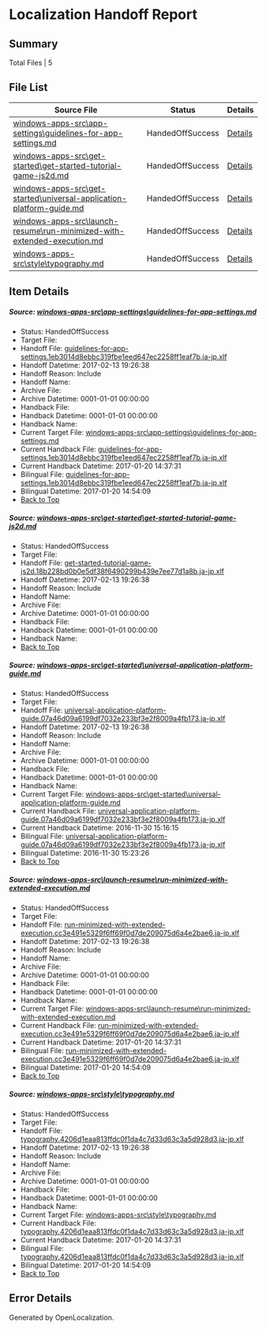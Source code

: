 # <a name='report-top'></a> Localization Handoff Report

## Summary
 Total Files | 5

## File List
 Source File | Status | Details 
 ----------- | ------ | ------- 
 [windows-apps-src\app-settings\guidelines-for-app-settings.md](https://cpubwin.visualstudio.com/windows-uwp/_git/windows-uwp/commit/d313ec540b0ee26377f5c319ca12a2f50e6250d7?path=windows-apps-src%2Fapp-settings%2Fguidelines-for-app-settings.md&_a=contents) | HandedOffSuccess | [Details](#5ac73629e5deacdd84d21f63f459096a348cb4a247)
 [windows-apps-src\get-started\get-started-tutorial-game-js2d.md](https://cpubwin.visualstudio.com/windows-uwp/_git/windows-uwp/commit/14ad77b60d5a2311b5c8b73308abbb0dcac851c4?path=windows-apps-src%2Fget-started%2Fget-started-tutorial-game-js2d.md&_a=contents) | HandedOffSuccess | [Details](#ec34ebee9344661ba5239567da694dec65573e8f2674)
 [windows-apps-src\get-started\universal-application-platform-guide.md](https://cpubwin.visualstudio.com/windows-uwp/_git/windows-uwp/commit/f00f988c040dfa2a1ddff515f97eb8a1994f9076?path=windows-apps-src%2Fget-started%2Funiversal-application-platform-guide.md&_a=contents) | HandedOffSuccess | [Details](#165b71495ef2e02f5a4bfe7c7d9728ce123a6b4d3070)
 [windows-apps-src\launch-resume\run-minimized-with-extended-execution.md](https://cpubwin.visualstudio.com/windows-uwp/_git/windows-uwp/commit/cb5664519b64ee98c25d11016a706c8fae9d8aa0?path=windows-apps-src%2Flaunch-resume%2Frun-minimized-with-extended-execution.md&_a=contents) | HandedOffSuccess | [Details](#ecd7b0e67cabf61b4d53809e828e283830f89b253881)
 [windows-apps-src\style\typography.md](https://cpubwin.visualstudio.com/windows-uwp/_git/windows-uwp/commit/d54de7d7ceb4c8c0cc045721ae70702225fdd9aa?path=windows-apps-src%2Fstyle%2Ftypography.md&_a=contents) | HandedOffSuccess | [Details](#416554bb8ee2d07e282c1df19c72fb8348b7b23d7782)

## Item Details
##### <a name='5ac73629e5deacdd84d21f63f459096a348cb4a247'></a> Source: [windows-apps-src\app-settings\guidelines-for-app-settings.md](https://cpubwin.visualstudio.com/windows-uwp/_git/windows-uwp/commit/d313ec540b0ee26377f5c319ca12a2f50e6250d7?path=windows-apps-src%2Fapp-settings%2Fguidelines-for-app-settings.md&_a=contents)
* Status: HandedOffSuccess
* Target File: 
* Handoff File: [guidelines-for-app-settings.1eb3014d8ebbc319fbe1eed647ec2258ff1eaf7b.ja-jp.xlf](https://cpubwin.visualstudio.com/windows-uwp/_git/WDCLib.handoff/commit/c8eab82d9914b6be878f832cccc787a496a41207?path=ol-handoff%2Fcpubwin%2Fwindows-uwp.ja-jp%2Fmaster%2Fguidelines-for-app-settings.1eb3014d8ebbc319fbe1eed647ec2258ff1eaf7b.ja-jp.xlf&_a=contents)
* Handoff Datetime: 2017-02-13 19:26:38
* Handoff Reason: Include
* Handoff Name: 
* Archive File: 
* Archive Datetime: 0001-01-01 00:00:00
* Handback File: 
* Handback Datetime: 0001-01-01 00:00:00
* Handback Name: 
* Current Target File: [windows-apps-src\app-settings\guidelines-for-app-settings.md](https://cpubwin.visualstudio.com/windows-uwp/_git/windows-uwp.ja-jp/commit/2b5b3ef34252ff4a6bf4187cd69d797e01aa4352?path=windows-apps-src%2Fapp-settings%2Fguidelines-for-app-settings.md&_a=contents)
* Current Handback File: [guidelines-for-app-settings.1eb3014d8ebbc319fbe1eed647ec2258ff1eaf7b.ja-jp.xlf](https://cpubwin.visualstudio.com/windows-uwp/_git/WDCLib.handback/commit/f4949b6a371ff9640aa76dfd4ccf284889b93315?path=ol-handback%2Fcpubwin%2Fwindows-uwp.ja-jp%2Fmaster%2Fguidelines-for-app-settings.1eb3014d8ebbc319fbe1eed647ec2258ff1eaf7b.ja-jp.xlf&_a=contents)
* Current Handback Datetime: 2017-01-20 14:37:31
* Bilingual File: [guidelines-for-app-settings.1eb3014d8ebbc319fbe1eed647ec2258ff1eaf7b.ja-jp.xlf](https://cpubwin.visualstudio.com/windows-uwp/_git/WDCLib.handback/commit/f4949b6a371ff9640aa76dfd4ccf284889b93315?path=ol-handback%2Fcpubwin%2Fwindows-uwp.ja-jp%2Fmaster%2Fguidelines-for-app-settings.1eb3014d8ebbc319fbe1eed647ec2258ff1eaf7b.ja-jp.xlf&_a=contents)
* Bilingual Datetime: 2017-01-20 14:54:09
* [Back to Top](#report-top)

##### <a name='ec34ebee9344661ba5239567da694dec65573e8f2674'></a> Source: [windows-apps-src\get-started\get-started-tutorial-game-js2d.md](https://cpubwin.visualstudio.com/windows-uwp/_git/windows-uwp/commit/14ad77b60d5a2311b5c8b73308abbb0dcac851c4?path=windows-apps-src%2Fget-started%2Fget-started-tutorial-game-js2d.md&_a=contents)
* Status: HandedOffSuccess
* Target File: 
* Handoff File: [get-started-tutorial-game-js2d.18b228bd0b0e5df38f6490299b439e7ee77d1a8b.ja-jp.xlf](https://cpubwin.visualstudio.com/windows-uwp/_git/WDCLib.handoff/commit/c8eab82d9914b6be878f832cccc787a496a41207?path=ol-handoff%2Fcpubwin%2Fwindows-uwp.ja-jp%2Fmaster%2Fget-started-tutorial-game-js2d.18b228bd0b0e5df38f6490299b439e7ee77d1a8b.ja-jp.xlf&_a=contents)
* Handoff Datetime: 2017-02-13 19:26:38
* Handoff Reason: Include
* Handoff Name: 
* Archive File: 
* Archive Datetime: 0001-01-01 00:00:00
* Handback File: 
* Handback Datetime: 0001-01-01 00:00:00
* Handback Name: 
* [Back to Top](#report-top)

##### <a name='165b71495ef2e02f5a4bfe7c7d9728ce123a6b4d3070'></a> Source: [windows-apps-src\get-started\universal-application-platform-guide.md](https://cpubwin.visualstudio.com/windows-uwp/_git/windows-uwp/commit/f00f988c040dfa2a1ddff515f97eb8a1994f9076?path=windows-apps-src%2Fget-started%2Funiversal-application-platform-guide.md&_a=contents)
* Status: HandedOffSuccess
* Target File: 
* Handoff File: [universal-application-platform-guide.07a46d09a6199df7032e233bf3e2f8009a4fb173.ja-jp.xlf](https://cpubwin.visualstudio.com/windows-uwp/_git/WDCLib.handoff/commit/c8eab82d9914b6be878f832cccc787a496a41207?path=ol-handoff%2Fcpubwin%2Fwindows-uwp.ja-jp%2Fmaster%2Funiversal-application-platform-guide.07a46d09a6199df7032e233bf3e2f8009a4fb173.ja-jp.xlf&_a=contents)
* Handoff Datetime: 2017-02-13 19:26:38
* Handoff Reason: Include
* Handoff Name: 
* Archive File: 
* Archive Datetime: 0001-01-01 00:00:00
* Handback File: 
* Handback Datetime: 0001-01-01 00:00:00
* Handback Name: 
* Current Target File: [windows-apps-src\get-started\universal-application-platform-guide.md](https://cpubwin.visualstudio.com/windows-uwp/_git/windows-uwp.ja-jp/commit/94b4321bb5dd263955ca2211a312bbd0b2b4b105?path=windows-apps-src%2Fget-started%2Funiversal-application-platform-guide.md&_a=contents)
* Current Handback File: [universal-application-platform-guide.07a46d09a6199df7032e233bf3e2f8009a4fb173.ja-jp.xlf](https://cpubwin.visualstudio.com/windows-uwp/_git/WDCLib.handback/commit/1aa649d9aea9534cd7eb0453080e5e7830e9b3fa?path=ol-handback%2Fcpubwin%2Fwindows-uwp.ja-jp%2Fmaster%2Funiversal-application-platform-guide.07a46d09a6199df7032e233bf3e2f8009a4fb173.ja-jp.xlf&_a=contents)
* Current Handback Datetime: 2016-11-30 15:16:15
* Bilingual File: [universal-application-platform-guide.07a46d09a6199df7032e233bf3e2f8009a4fb173.ja-jp.xlf](https://cpubwin.visualstudio.com/windows-uwp/_git/WDCLib.handback/commit/1aa649d9aea9534cd7eb0453080e5e7830e9b3fa?path=ol-handback%2Fcpubwin%2Fwindows-uwp.ja-jp%2Fmaster%2Funiversal-application-platform-guide.07a46d09a6199df7032e233bf3e2f8009a4fb173.ja-jp.xlf&_a=contents)
* Bilingual Datetime: 2016-11-30 15:23:26
* [Back to Top](#report-top)

##### <a name='ecd7b0e67cabf61b4d53809e828e283830f89b253881'></a> Source: [windows-apps-src\launch-resume\run-minimized-with-extended-execution.md](https://cpubwin.visualstudio.com/windows-uwp/_git/windows-uwp/commit/cb5664519b64ee98c25d11016a706c8fae9d8aa0?path=windows-apps-src%2Flaunch-resume%2Frun-minimized-with-extended-execution.md&_a=contents)
* Status: HandedOffSuccess
* Target File: 
* Handoff File: [run-minimized-with-extended-execution.cc3e491e5329f6ff69f0d7de209075d6a4e2bae6.ja-jp.xlf](https://cpubwin.visualstudio.com/windows-uwp/_git/WDCLib.handoff/commit/c8eab82d9914b6be878f832cccc787a496a41207?path=ol-handoff%2Fcpubwin%2Fwindows-uwp.ja-jp%2Fmaster%2Frun-minimized-with-extended-execution.cc3e491e5329f6ff69f0d7de209075d6a4e2bae6.ja-jp.xlf&_a=contents)
* Handoff Datetime: 2017-02-13 19:26:38
* Handoff Reason: Include
* Handoff Name: 
* Archive File: 
* Archive Datetime: 0001-01-01 00:00:00
* Handback File: 
* Handback Datetime: 0001-01-01 00:00:00
* Handback Name: 
* Current Target File: [windows-apps-src\launch-resume\run-minimized-with-extended-execution.md](https://cpubwin.visualstudio.com/windows-uwp/_git/windows-uwp.ja-jp/commit/2b5b3ef34252ff4a6bf4187cd69d797e01aa4352?path=windows-apps-src%2Flaunch-resume%2Frun-minimized-with-extended-execution.md&_a=contents)
* Current Handback File: [run-minimized-with-extended-execution.cc3e491e5329f6ff69f0d7de209075d6a4e2bae6.ja-jp.xlf](https://cpubwin.visualstudio.com/windows-uwp/_git/WDCLib.handback/commit/f4949b6a371ff9640aa76dfd4ccf284889b93315?path=ol-handback%2Fcpubwin%2Fwindows-uwp.ja-jp%2Fmaster%2Frun-minimized-with-extended-execution.cc3e491e5329f6ff69f0d7de209075d6a4e2bae6.ja-jp.xlf&_a=contents)
* Current Handback Datetime: 2017-01-20 14:37:31
* Bilingual File: [run-minimized-with-extended-execution.cc3e491e5329f6ff69f0d7de209075d6a4e2bae6.ja-jp.xlf](https://cpubwin.visualstudio.com/windows-uwp/_git/WDCLib.handback/commit/f4949b6a371ff9640aa76dfd4ccf284889b93315?path=ol-handback%2Fcpubwin%2Fwindows-uwp.ja-jp%2Fmaster%2Frun-minimized-with-extended-execution.cc3e491e5329f6ff69f0d7de209075d6a4e2bae6.ja-jp.xlf&_a=contents)
* Bilingual Datetime: 2017-01-20 14:54:09
* [Back to Top](#report-top)

##### <a name='416554bb8ee2d07e282c1df19c72fb8348b7b23d7782'></a> Source: [windows-apps-src\style\typography.md](https://cpubwin.visualstudio.com/windows-uwp/_git/windows-uwp/commit/d54de7d7ceb4c8c0cc045721ae70702225fdd9aa?path=windows-apps-src%2Fstyle%2Ftypography.md&_a=contents)
* Status: HandedOffSuccess
* Target File: 
* Handoff File: [typography.4206d1eaa813ffdc0f1da4c7d33d63c3a5d928d3.ja-jp.xlf](https://cpubwin.visualstudio.com/windows-uwp/_git/WDCLib.handoff/commit/c8eab82d9914b6be878f832cccc787a496a41207?path=ol-handoff%2Fcpubwin%2Fwindows-uwp.ja-jp%2Fmaster%2Ftypography.4206d1eaa813ffdc0f1da4c7d33d63c3a5d928d3.ja-jp.xlf&_a=contents)
* Handoff Datetime: 2017-02-13 19:26:38
* Handoff Reason: Include
* Handoff Name: 
* Archive File: 
* Archive Datetime: 0001-01-01 00:00:00
* Handback File: 
* Handback Datetime: 0001-01-01 00:00:00
* Handback Name: 
* Current Target File: [windows-apps-src\style\typography.md](https://cpubwin.visualstudio.com/windows-uwp/_git/windows-uwp.ja-jp/commit/2b5b3ef34252ff4a6bf4187cd69d797e01aa4352?path=windows-apps-src%2Fstyle%2Ftypography.md&_a=contents)
* Current Handback File: [typography.4206d1eaa813ffdc0f1da4c7d33d63c3a5d928d3.ja-jp.xlf](https://cpubwin.visualstudio.com/windows-uwp/_git/WDCLib.handback/commit/f4949b6a371ff9640aa76dfd4ccf284889b93315?path=ol-handback%2Fcpubwin%2Fwindows-uwp.ja-jp%2Fmaster%2Ftypography.4206d1eaa813ffdc0f1da4c7d33d63c3a5d928d3.ja-jp.xlf&_a=contents)
* Current Handback Datetime: 2017-01-20 14:37:31
* Bilingual File: [typography.4206d1eaa813ffdc0f1da4c7d33d63c3a5d928d3.ja-jp.xlf](https://cpubwin.visualstudio.com/windows-uwp/_git/WDCLib.handback/commit/f4949b6a371ff9640aa76dfd4ccf284889b93315?path=ol-handback%2Fcpubwin%2Fwindows-uwp.ja-jp%2Fmaster%2Ftypography.4206d1eaa813ffdc0f1da4c7d33d63c3a5d928d3.ja-jp.xlf&_a=contents)
* Bilingual Datetime: 2017-01-20 14:54:09
* [Back to Top](#report-top)


## Error Details

Generated by OpenLocalization.
